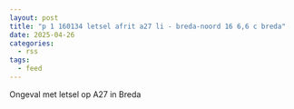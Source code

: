 ```yaml
---
layout: post
title: "p 1 160134 letsel afrit a27 li - breda-noord 16 6,6 c breda"
date: 2025-04-26
categories: 
  - rss
tags: 
  - feed
---
```


Ongeval met letsel op A27 in Breda
